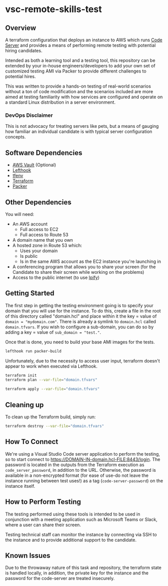 # vsc-remote-skills-test

## Overview

A terraform configuration that deploys an instance to AWS which runs [Code Server][code-server] and provides a means of performing remote testing with potential hiring candidates.

Intended as both a learning tool and a testing tool, this repository can be extended by your in-house engineers/developers to add your own set of customized testing AMI via Packer to provide different challenges to potential hires.

This was written to provide a hands-on testing of real-world scenarios without a ton of code modification and the scenarios included are more aimed at testing familiarity with how services are configured and operate on a standard Linux distribution in a server environment.

### DevOps Disclaimer

This is not advocacy for treating servers like pets, but a means of gauging how familiar an individual candidate is with typical server configuration concepts.

## Software Dependencies

- [AWS Vault][aws-vault] (Optional)
- [Lefthook][lefthook]
- [tfenv][tfenv]
- [Terraform][terraform]
- [Packer][packer]

## Other Dependencies

You will need:

- An AWS account
  - Full access to EC2
  - Full access to Route 53
- A domain name that you own
- A hosted zone in Route 53 which:
  - Uses your domain
  - Is public
  - Is in the same AWS account as the EC2 instance you're launching in
- A conferencing program that allows you to share your screen (for the Candidate to share their screen while working on the problems)
- Access to the public internet (to use [Ipify][ipify])

## Getting Started

The first step in getting the testing environment going is to specify your domain that you will use for the instance. To do this, create a file in the root of this directory called "domain.hcl" and place within it the key = value of `domain = "mydomain.com"`.  There is already a symlink to `domain.hcl` called `domain.tfvars`.  If you wish to configure a sub-domain, you can do so by adding a key = value of `sub_domain = "test."`.

Once that is done, you need to build your base AMI images for the tests.

```bash
lefthook run packer-build
```

Unfortunately, due to the necessity to access user input, terraform doesn't appear to work when executed via Lefthook.

```bash
terraform init
terraform plan --var-file="domain.tfvars"
```

```bash
terraform apply --var-file="domain.tfvars"
```

## Cleaning up

To clean up the Terraform build, simply run:  

```bash
terraform destroy --var-file="domain.tfvars"
```

## How To Connect

We're using a Visual Studio Code server application to perform the testing, so to start connect to https://DOMAIN-IN-domain.hcl-FILE:8443/login.  The password is located in the outputs from the Terraform execution as `code_server_password`, in addition to the URL.  Otherwise, the password is available in a non-encrypted format (for ease of use-do not leave the instance running between test uses!) as a tag (`code-server-password`) on the instance itself.

## How to Perform Testing

The testing performed using these tools is intended to be used in conjunction with a meeting application such as Microsoft Teams or Slack, where a user can share their screen.

Testing technical staff can monitor the instance by connecting via SSH to the instance and to provide additional support to the candidate.

## Known Issues

Due to the throwaway nature of this task and repository, the terraform state is handled locally, in addition, the private key for the instance and the password for the code-server are treated insecurely.

[aws-vault]: https://github.com/99designs/aws-vault
[code-server]: https://github.com/cdr/code-server
[lefthook]: https://github.com/Arkweid/lefthook
[tfenv]: https://github.com/tfutils/tfenv
[terraform]: https://www.terraform.io/
[packer]: https://www.packer.io/
[ipify]: https://ipify.org
